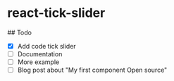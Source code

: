 # react-tick-slider

## Todo

- [X] Add code tick slider
- [ ] Documentation
- [ ] More example
- [ ] Blog post about "My first component Open source"
